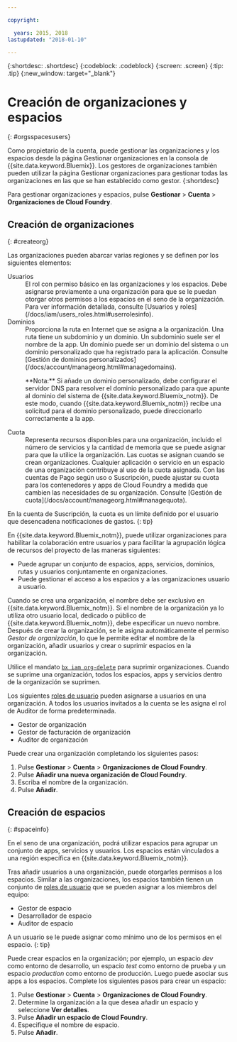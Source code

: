 ```yaml
---

copyright:

  years: 2015, 2018
lastupdated: "2018-01-10"

---
```


{:shortdesc: .shortdesc}
{:codeblock: .codeblock}
{:screen: .screen}
{:tip: .tip}
{:new_window: target="_blank"}

# Creación de organizaciones y espacios
{: #orgsspacesusers}

Como propietario de la cuenta, puede gestionar las organizaciones y los espacios desde la página Gestionar organizaciones en la consola de {{site.data.keyword.Bluemix}}. Los gestores de organizaciones también pueden utilizar la página Gestionar organizaciones para gestionar todas las organizaciones en las que se han establecido como gestor.
{:shortdesc}

Para gestionar organizaciones y espacios, pulse **Gestionar** &gt; **Cuenta** &gt; **Organizaciones de Cloud Foundry**. 


## Creación de organizaciones
{: #createorg}

Las organizaciones pueden abarcar varias regiones y se definen por los siguientes elementos:

<dl>
<dt>Usuarios</dt>
<dd>El rol con permiso básico en las organizaciones y los espacios. Debe asignarse previamente a una organización
para que se le puedan otorgar otros permisos a los espacios en el seno de la organización. Para ver información detallada,
consulte [Usuarios y roles](/docs/iam/users_roles.html#userrolesinfo).</dd>
<dt>Dominios</dt>
<dd>Proporciona la ruta en Internet que se asigna a la organización. Una ruta tiene un subdominio y un dominio. Un subdominio suele ser el nombre de la app. Un dominio puede ser un dominio del sistema o un dominio personalizado que ha registrado para la aplicación. Consulte [Gestión de dominios personalizados](/docs/account/manageorg.html#managedomains).<br/>
<p>**Nota:** Si añade un dominio personalizado, debe configurar el servidor DNS para resolver el dominio personalizado para que apunte al dominio del sistema de {{site.data.keyword.Bluemix_notm}}. De este modo, cuando {{site.data.keyword.Bluemix_notm}} recibe una solicitud para el dominio personalizado, puede direccionarlo correctamente a la app.</p></dd>
<dt>Cuota</dt>
<dd>Representa recursos disponibles para una organización, incluido el número de servicios y la cantidad de memoria que se puede asignar para que la utilice la organización. Las cuotas se asignan cuando se crean organizaciones. Cualquier aplicación o servicio en un espacio de una organización contribuye al uso de la cuota asignada. Con las cuentas de Pago según uso o Suscripción, puede ajustar su cuota para los contenedores y apps de Cloud Foundry a medida que cambien las necesidades de su organización. Consulte [Gestión de cuota](/docs/account/manageorg.html#managequota).</dd>
</dl>

En la cuenta de Suscripción, la cuota es un límite definido por el usuario que desencadena notificaciones de gastos.
{: tip}

En {{site.data.keyword.Bluemix_notm}},
puede utilizar organizaciones para habilitar la colaboración entre usuarios y para facilitar la agrupación lógica de recursos del proyecto de las maneras siguientes:

   * Puede agrupar un conjunto de espacios, apps, servicios, dominios, rutas y usuarios conjuntamente en organizaciones. 
   * Puede gestionar el acceso a los espacios y a las organizaciones usuario a usuario. 

Cuando se crea una organización, el nombre debe ser exclusivo en {{site.data.keyword.Bluemix_notm}}. Si el nombre de la organización ya lo utiliza otro usuario local, dedicado o público de {{site.data.keyword.Bluemix_notm}}, debe especificar un nuevo nombre. Después de crear la organización, se le asigna automáticamente el permiso *Gestor de organización*, lo que le permite editar el nombre de la organización, añadir usuarios y crear o suprimir espacios en la organización.

Utilice el mandato [`bx iam org-delete`](/docs/cli/reference/bluemix_cli/bx_cli.html#bluemix_iam_org_delete) para suprimir organizaciones. Cuando se suprime una organización, todos los espacios, apps y servicios dentro de la organización se suprimen.

Los siguientes [roles de usuario](/docs/iam/users_roles.html#userrolesinfo) pueden asignarse a usuarios en una organización. A todos los usuarios invitados a la cuenta se les asigna el rol de Auditor de forma predeterminada.

   * Gestor de organización
   * Gestor de facturación de organización
   * Auditor de organización

Puede crear una organización completando los siguientes pasos:

1. Pulse **Gestionar** &gt; **Cuenta** &gt; **Organizaciones de Cloud Foundry**.
2. Pulse **Añadir una nueva organización de Cloud Foundry**.
3. Escriba el nombre de la organización.
4. Pulse **Añadir**.

<!-- Add info on Manage infrastructure option under a space -->

## Creación de espacios
{: #spaceinfo}

En el seno de una organización, podrá utilizar espacios para agrupar un conjunto de apps, servicios y usuarios. Los espacios están vinculados a una región específica en {{site.data.keyword.Bluemix_notm}}.

Tras añadir usuarios a una organización, puede otorgarles permisos a los espacios. Similar a las organizaciones, los espacios también tienen un conjunto de [roles de usuario](/docs/iam/users_roles.html#userrolesinfo) que se pueden asignar a los miembros del equipo:

  * Gestor de espacio
  * Desarrollador de espacio
  * Auditor de espacio

A un usuario se le puede asignar como mínimo uno de los permisos en el espacio.
{: tip}

Puede crear espacios en la organización; por ejemplo, un espacio *dev* como entorno de desarrollo, un espacio *test* como entorno de prueba y un espacio *production* como entorno de producción. Luego puede asociar sus apps a los espacios. Complete los siguientes pasos para crear un espacio:

1. Pulse **Gestionar** &gt; **Cuenta** &gt; **Organizaciones de Cloud Foundry**.
2. Determine la organización a la que desea añadir un espacio y seleccione **Ver detalles**.
4. Pulse **Añadir un espacio de Cloud Foundry**.
5. Especifique el nombre de espacio.
6. Pulse **Añadir**.

